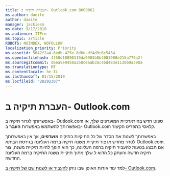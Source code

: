 ```yaml
---
title: העברת תיקיה ב- Outlook.com 8000062
ms.author: daeite
author: daeite
manager: jackiesm
ms.date: 9/17/2018
ms.audience: ITPro
ms.topic: article
ROBOTS: NOINDEX, NOFOLLOW
localization_priority: Priority
ms.assetid: 5042f2a4-6edb-425e-8d6e-df4d9c6c5434
ms.openlocfilehash: 4f58d18890119da9903b8b4083988e215a779a2f
ms.sourcegitcommit: d6ea5e9458a2b8ceaab3ac4bd483e1130b9a398a
ms.translationtype: MT
ms.contentlocale: he-IL
ms.lasthandoff: 01/15/2019
ms.locfileid: "28292307"
---
```

# <a name="moving-a-folder-in-outlookcom"></a>העברת תיקיה ב- Outlook.com

באפשרותך לגרור תיקיה ב- Outlook.com ספוט חדש בהירארכיית המועדפים שלך, או באפשרותך להשתמש באפשרות **העבר** ב- Outlook.com קלאסי בתפריט הקיצור. 
  
באפשרותך לשנות את הסדר של כל התיקיות בתיקיה **מועדפים**, אך אין באפשרותך לסדר מחדש או צור תיקיית משנה תיקיה ברמה העליונה בגירסת הביתא Outlook.com. אם תבצע בטעות להעביר תיקיה ברמה העליונה, כך הוא הופך להיות תיקיית משנה, צור תיקיה חדשה והעתק כל הדוא ל שלך מתוך תיקיית משנה התיקיה ברמה העליונה החדשה. 
  
למד עוד אודות האופן שבו ניתן [להעביר או לשנות שם של תיקיה ב- Outlook.com](https://support.office.com/article/c9c66fed-8a7c-426a-afc6-0d46a72080fb).
  

